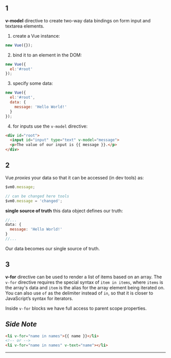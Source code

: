 ## 1

**v-model** directive to create two-way data bindings on form input and textarea elements.

1. create a Vue instance:

```javascript
new Vue({});
```

2. bind it to an element in the DOM:

```javascript
new Vue({
  el:'#root'
});
```

3. specify some data:

```javascript
new Vue({
  el:'#root',
  data: {
    message: 'Hello World!'
  }
});
```

4. for inputs use the `v-model` directive:

```html
<div id="root">
  <input id="input" type="text" v-model="message">
  <p>The value of our input is {{ message }}.</p>
</div>
```

## 2

Vue _proxies_ your data so that it can be accessed (in dev tools) as:

```javascript
$vm0.message;

// can be changed here tools
$vm0.message = 'changed';
```

**single source of truth** this data object defines our truth:

```javascript
//...
data: {
  message: 'Hello World!'
}
//...
```

Our data becomes our single source of truth.

## 3

**v-for** directive can be used to render a list of items based on an array. The `v-for` directive requires the special syntax of `item in items`, where `items` is the array's data and `item` is the alias for the array element being iterated on. You can also use `of` as the delimiter instead of `in`, so that it is closer to JavaScript’s syntax for iterators.

Inside `v-for` blocks we have full access to parent scope properties.

_Side Note_
---
```html
<li v-for="name in names">{{ name }}</li>
<!-- or -->
<li v-for="name in names" v-text="name"></li>
```
---
